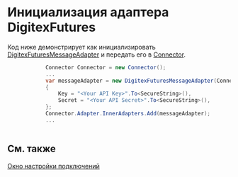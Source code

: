 # Инициализация адаптера DigitexFutures

Код ниже демонстрирует как инициализировать [DigitexFuturesMessageAdapter](../api/StockSharp.DigitexFutures.DigitexFuturesMessageAdapter.html) и передать его в [Connector](../api/StockSharp.Algo.Connector.html).

```cs
            Connector Connector = new Connector();				
            ...				
            var messageAdapter = new DigitexFuturesMessageAdapter(Connector.TransactionIdGenerator)
            {
                Key = "<Your API Key>".To<SecureString>(),
                Secret = "<Your API Secret>".To<SecureString>(),
            };
            Connector.Adapter.InnerAdapters.Add(messageAdapter);
            ...	
							
```

## См. также

[Окно настройки подключений](API_UI_ConnectorWindow.md)
